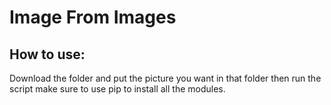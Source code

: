 # Image From Images

## How to use:

Download the folder and put the picture you want in that folder then run the script make sure to use pip to install all the modules.
